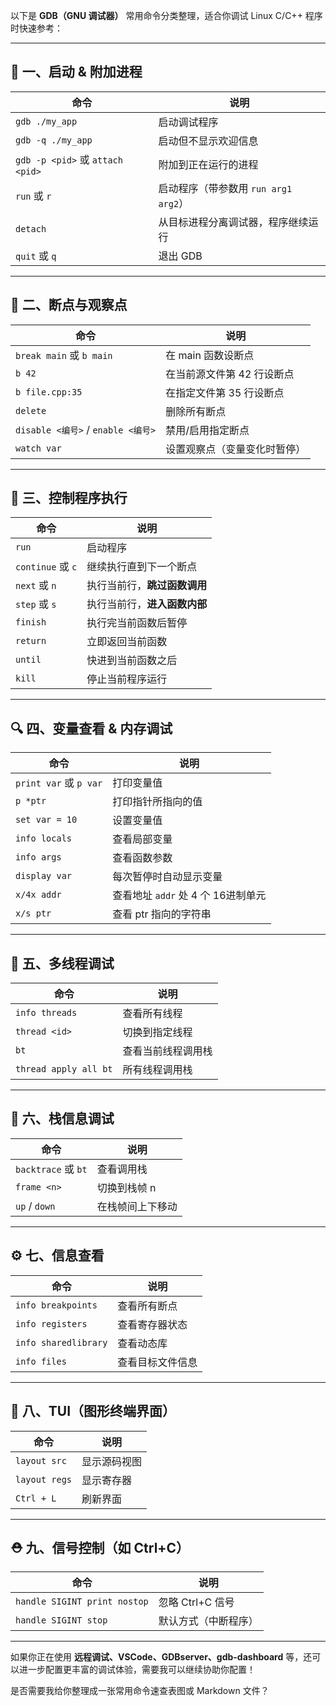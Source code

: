 以下是 **GDB（GNU 调试器）** 常用命令分类整理，适合你调试 Linux C/C++ 程序时快速参考：

---

## 🧭 一、启动 & 附加进程

| 命令                              | 说明                         |
| ------------------------------- | -------------------------- |
| `gdb ./my_app`                  | 启动调试程序                     |
| `gdb -q ./my_app`               | 启动但不显示欢迎信息                 |
| `gdb -p <pid>` 或 `attach <pid>` | 附加到正在运行的进程                 |
| `run` 或 `r`                     | 启动程序（带参数用 `run arg1 arg2`） |
| `detach`                        | 从目标进程分离调试器，程序继续运行          |
| `quit` 或 `q`                    | 退出 GDB                     |

---

## 🎯 二、断点与观察点

|命令|说明|
|---|---|
|`break main` 或 `b main`|在 main 函数设断点|
|`b 42`|在当前源文件第 42 行设断点|
|`b file.cpp:35`|在指定文件第 35 行设断点|
|`delete`|删除所有断点|
|`disable <编号>` / `enable <编号>`|禁用/启用指定断点|
|`watch var`|设置观察点（变量变化时暂停）|

---

## 🚦 三、控制程序执行

|命令|说明|
|---|---|
|`run`|启动程序|
|`continue` 或 `c`|继续执行直到下一个断点|
|`next` 或 `n`|执行当前行，**跳过函数调用**|
|`step` 或 `s`|执行当前行，**进入函数内部**|
|`finish`|执行完当前函数后暂停|
|`return`|立即返回当前函数|
|`until`|快进到当前函数之后|
|`kill`|停止当前程序运行|

---

## 🔍 四、变量查看 & 内存调试

|命令|说明|
|---|---|
|`print var` 或 `p var`|打印变量值|
|`p *ptr`|打印指针所指向的值|
|`set var = 10`|设置变量值|
|`info locals`|查看局部变量|
|`info args`|查看函数参数|
|`display var`|每次暂停时自动显示变量|
|`x/4x addr`|查看地址 `addr` 处 4 个 16进制单元|
|`x/s ptr`|查看 ptr 指向的字符串|

---

## 🧵 五、多线程调试

|命令|说明|
|---|---|
|`info threads`|查看所有线程|
|`thread <id>`|切换到指定线程|
|`bt`|查看当前线程调用栈|
|`thread apply all bt`|所有线程调用栈|

---

## 🧠 六、栈信息调试

|命令|说明|
|---|---|
|`backtrace` 或 `bt`|查看调用栈|
|`frame <n>`|切换到栈帧 n|
|`up` / `down`|在栈帧间上下移动|

---

## ⚙️ 七、信息查看

|命令|说明|
|---|---|
|`info breakpoints`|查看所有断点|
|`info registers`|查看寄存器状态|
|`info sharedlibrary`|查看动态库|
|`info files`|查看目标文件信息|

---

## 🔄 八、TUI（图形终端界面）

|命令|说明|
|---|---|
|`layout src`|显示源码视图|
|`layout regs`|显示寄存器|
|`Ctrl + L`|刷新界面|

---

## ⛑ 九、信号控制（如 Ctrl+C）

|命令|说明|
|---|---|
|`handle SIGINT print nostop`|忽略 Ctrl+C 信号|
|`handle SIGINT stop`|默认方式（中断程序）|

---

如果你正在使用 **远程调试、VSCode、GDBserver、gdb-dashboard** 等，还可以进一步配置更丰富的调试体验，需要我可以继续协助你配置！

是否需要我给你整理成一张常用命令速查表图或 Markdown 文件？